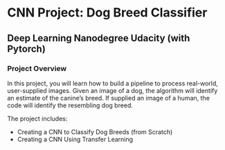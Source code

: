 # CNN Project: Dog Breed Classifier

## Deep Learning Nanodegree Udacity (with Pytorch)

### Project Overview

In this project, you will learn how to build a pipeline to process real-world, user-supplied images. Given an image of a dog, the algorithm will identify an estimate of the canine’s breed.
If supplied an image of a human, the code will identify the resembling dog breed.

The project includes:

- Creating a CNN to Classify Dog Breeds (from Scratch)
- Creating a CNN Using Transfer Learning
